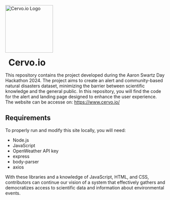 <p align="left">
  <img src="https://github.com/user-attachments/assets/421e4bb4-df18-4e9e-96c4-719a5fa6042d" alt="Cervo.io Logo" width="150" height="150" />
  <h1 style="display: inline; margin-left: 10px;">Cervo.io</h1>
</p>

This repository contains the project developed during the Aaron Swartz Day Hackathon 2024. The project aims to create an alert and community-based natural disasters dataset, minimizing the barrier between scientific knowledge and the general public. In this repository, you will find the code for the alert and landing page designed to enhance the user experience.
The website can be accesse on: https://www.cervo.io/

## Requirements

To properly run and modify this site locally, you will need:
- Node.js
- JavaScript
- OpenWeather API key
- express
- body-parser
- axios

With these libraries and a knowledge of JavaScript, HTML, and CSS, contributors can continue our vision of a system that effectively gathers and democratizes access to scientific data and information about environmental events.
